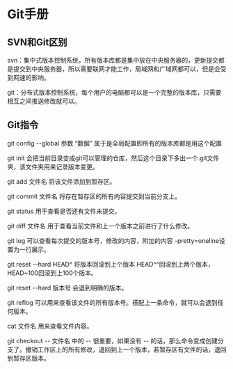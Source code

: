 <h1>Git手册</h1>

<h2>SVN和Git区别</h2>

svn：集中式版本控制系统，所有版本库都是集中放在中央服务器的，更新提交都是提交到中央服务器，所以需要联网才能工作，局域网和广域网都可以，但是会受到网速的影响。

git：分布式版本控制系统，每个用户的电脑都可以是一个完整的版本库，只需要相互之间推送修改就可以。

<h2>Git指令</h2>

git config --global 参数 “数据”  属于是全局配置即所有的版本库都是用这个配置

git init 会把当前目录变成git可以管理的仓库，然后这个目录下多出一个.git文件夹，该文件夹用来记录版本变更。

git add 文件名      将该文件添加到暂存区。

git commit 文件名     将存在暂存区的所有内容提交到当前分支上。

git status      用于查看是否还有文件未提交。

git diff 文件名     用于查看当前文件和上一个版本之前进行了什么修改。

git log 可以查看每次提交的版本号，修改的内容，附加的内容 -pretty=oneline设置为一行展示。

git reset --hard HEAD^     将版本回滚到上个版本  HEAD^^回滚到上两个版本， HEAD~100回滚到上100个版本。

git reset --hard 版本号      会退到明确的版本。

git reflog     可以用来查看该文件的所有版本号。搭配上一条命令，就可以会退到任何版本。

cat 文件名      用来查看文件内容。

git checkout -- 文件名        中的 -- 很重要，如果没有 -- 的话，那么命令变成创建分支了。撤销工作区上的所有修改，退回到上一个版本，若暂存区有文件的话，退回到暂存区版本。



